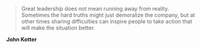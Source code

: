 >Great leadership does not mean running away from reality. Sometimes the hard truths might just demoralize the company, but at other times sharing difficulties can inspire people to take action that will make the situation better.

**John Kotter**